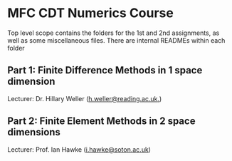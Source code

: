 # MFC CDT Numerics Course

Top level scope contains the folders for the 1st and 2nd assignments, as well as some miscellaneous files.
There are internal READMEs within each folder

## Part 1: Finite Difference Methods in 1 space dimension

Lecturer: Dr. Hillary Weller ([h.weller@reading.ac.uk.](h.weller@reading.ac.uk.))

## Part 2: Finite Element Methods in 2 space dimensions

Lecturer: Prof. Ian Hawke ([i.hawke@soton.ac.uk](i.hawke@soton.ac.uk))

